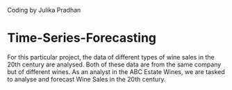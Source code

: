 Coding by Julika Pradhan
# Time-Series-Forecasting
For this particular project, the data of different types of wine sales in the 20th century are analysed. Both of these data are from the same company but of different wines. As an analyst in the ABC Estate Wines, we are tasked to analyse and forecast Wine Sales in the 20th century.
